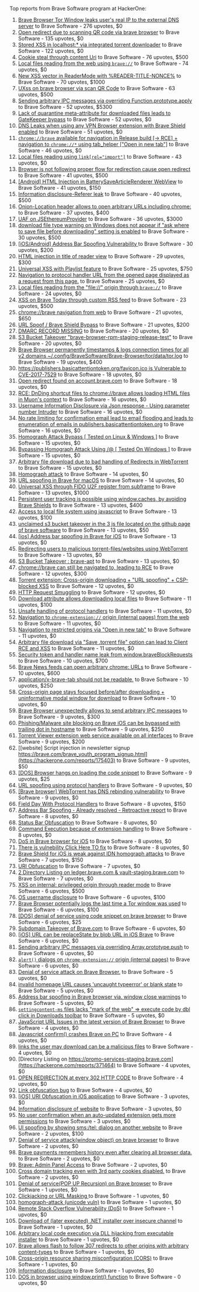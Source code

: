Top reports from Brave Software program at HackerOne:

1. [Brave Browser Tor Window leaks user's real IP to the external DNS server](https://hackerone.com/reports/1077022) to Brave Software - 276 upvotes, $0
2. [Open redirect due to scanning QR code via brave browser](https://hackerone.com/reports/1946534) to Brave Software - 135 upvotes, $0
3. [Stored XSS in localhost:* via integrated torrent downloader](https://hackerone.com/reports/681617) to Brave Software - 122 upvotes, $0
4. [Cookie steal through content Uri](https://hackerone.com/reports/876192) to Brave Software - 76 upvotes, $500
5. [Local files reading from the web using `brave://`](https://hackerone.com/reports/390013) to Brave Software - 74 upvotes, $0
6. [New XSS vector in ReaderMode with %READER-TITLE-NONCE%](https://hackerone.com/reports/1436142) to Brave Software - 70 upvotes, $1000
7. [UXss on brave browser via scan QR Code](https://hackerone.com/reports/1884042) to Brave Software - 63 upvotes, $500
8. [Sending arbitrary IPC messages via overriding Function.prototype.apply](https://hackerone.com/reports/188086) to Brave Software - 52 upvotes, $5300
9. [Lack of quarantine meta-attribute for downloaded files leads to GateKeeper bypass](https://hackerone.com/reports/374106) to Brave Software - 52 upvotes, $0
10. [DNS Leaks when using any VPN Browser extension with Brave Shield enabled](https://hackerone.com/reports/1203842) to Brave Software - 51 upvotes, $0
11. [`chrome://brave` available for navigation in Release build [-\> RCE] + navigation to `chrome://*` using tab_helper ["Open in new tab"]](https://hackerone.com/reports/395737) to Brave Software - 46 upvotes, $0
12. [Local files reading using `link[rel="import"]`](https://hackerone.com/reports/375329) to Brave Software - 43 upvotes, $0
13. [Browser is not following proper flow for redirection cause open redirect ](https://hackerone.com/reports/1579374) to Brave Software - 41 upvotes, $500
14. [[Android] HTML Injection in BatterySaveArticleRenderer WebView](https://hackerone.com/reports/176065) to Brave Software - 41 upvotes, $150
15. [Information disclosure-Referer leak](https://hackerone.com/reports/1337624) to Brave Software - 40 upvotes, $500
16. [Onion-Location header allows to open arbitrary URLs including chrome:](https://hackerone.com/reports/1089995) to Brave Software - 37 upvotes, $400
17. [UAF on JSEthereumProvider](https://hackerone.com/reports/1977252) to Brave Software - 36 upvotes, $3000
18. [download file type warning on Windows does not appear if "ask where to save file before downloading" setting is enabled](https://hackerone.com/reports/1848062) to Brave Software - 30 upvotes, $500
19. [[iOS/Android] Address Bar Spoofing Vulnerability ](https://hackerone.com/reports/175958) to Brave Software - 30 upvotes, $200
20. [HTML injection in title of reader view](https://hackerone.com/reports/991713) to Brave Software - 29 upvotes, $300
21. [Universal XSS with Playlist feature](https://hackerone.com/reports/1436558) to Brave Software - 25 upvotes, $750
22. [Navigation to protocol handler URL from the opened page displayed as a request from this page.](https://hackerone.com/reports/374969) to Brave Software - 25 upvotes, $0
23. [Local files reading from the "file://" origin through `brave://`](https://hackerone.com/reports/390362) to Brave Software - 24 upvotes, $0
24. [XSS on Brave Today through custom RSS feed](https://hackerone.com/reports/1184379) to Brave Software - 23 upvotes, $500
25. [chrome://brave navigation from web](https://hackerone.com/reports/415967) to Brave Software - 21 upvotes, $650
26. [URL Spoof / Brave Shield Bypass](https://hackerone.com/reports/255991) to Brave Software - 21 upvotes, $200
27. [DMARC RECORD MISSING](https://hackerone.com/reports/491753) to Brave Software - 20 upvotes, $0
28. [S3 Bucket Takeover  "brave-browser-rpm-staging-release-test"](https://hackerone.com/reports/1835133) to Brave Software - 20 upvotes, $0
29. [Brave Browser permanently timestamps & logs connection times for all v2 domains ~/.config/BraveSoftware/Brave-Browser/tor/data/tor.log](https://hackerone.com/reports/1249056) to Brave Software - 19 upvotes, $400
30. [https://publishers.basicattentiontoken.org/favicon.ico is Vulnerable to CVE-2017-7529](https://hackerone.com/reports/980856) to Brave Software - 18 upvotes, $0
31. [Open redirect found on account.brave.com](https://hackerone.com/reports/1338437) to Brave Software - 18 upvotes, $0
32. [RCE: DnDing shortcut files to chrome://brave allows loading HTML files in Muon's context](https://hackerone.com/reports/415258) to Brave Software - 16 upvotes, $0
33. [Username Information Disclosure via Json response - Using parameter number Intruder](https://hackerone.com/reports/812351) to Brave Software - 16 upvotes, $0
34. [No rate limiting for confirmation email lead to email flooding and leads to enumeration of emails in publishers.basicattentiontoken.org](https://hackerone.com/reports/854793) to Brave Software - 16 upvotes, $0
35. [Homograph Attack Bypass [ Tested on Linux & Windows ]](https://hackerone.com/reports/268984) to Brave Software - 15 upvotes, $0
36. [Bypassing Homograph Attack Using /@ [ Tested On Windows ]](https://hackerone.com/reports/317931) to Brave Software - 15 upvotes, $0
37. [Arbitrary file download due to bad handling of Redirects in WebTorrent](https://hackerone.com/reports/975514) to Brave Software - 15 upvotes, $0
38. [Homograph attack](https://hackerone.com/reports/175286) to Brave Software - 14 upvotes, $0
39. [URL spoofing in Brave for macOS](https://hackerone.com/reports/369086) to Brave Software - 14 upvotes, $0
40. [Universal XSS through FIDO U2F register from subframe](https://hackerone.com/reports/993670) to Brave Software - 13 upvotes, $1000
41. [Persistent user tracking is possible using window.caches, by avoiding Brave Shields](https://hackerone.com/reports/1668815) to Brave Software - 13 upvotes, $400
42. [Access to local file system using javascript](https://hackerone.com/reports/175979) to Brave Software - 13 upvotes, $100
43. [unclaimed s3 bucket takeover in the 3 js file located on the github page of  brave software](https://hackerone.com/reports/1316650) to Brave Software - 13 upvotes, $50
44. [[ios] Address bar spoofing in Brave for iOS](https://hackerone.com/reports/176929) to Brave Software - 13 upvotes, $0
45. [Redirecting users to malicious torrent-files/websites using WebTorrent](https://hackerone.com/reports/968328) to Brave Software - 13 upvotes, $0
46. [S3 Bucket Takeover : brave-apt](https://hackerone.com/reports/1791558) to Brave Software - 13 upvotes, $0
47. [chrome://brave can still be navigated to, leading to RCE](https://hackerone.com/reports/415178) to Brave Software - 12 upvotes, $300
48. [Torrent extension: Cross-origin downloading + "URL spoofing" + CSP-blocked XSS](https://hackerone.com/reports/378864) to Brave Software - 12 upvotes, $0
49. [HTTP Request Smuggling](https://hackerone.com/reports/866382) to Brave Software - 12 upvotes, $0
50. [Download attribute allows downloading local files](https://hackerone.com/reports/258710) to Brave Software - 11 upvotes, $100
51. [Unsafe handling of protocol handlers](https://hackerone.com/reports/369185) to Brave Software - 11 upvotes, $0
52. [Navigation to `chrome-extension://` origin (internal pages) from the web](https://hackerone.com/reports/378805) to Brave Software - 11 upvotes, $0
53. [Navigation to restricted origins via "Open in new tab"](https://hackerone.com/reports/369218) to Brave Software - 11 upvotes, $0
54. [Arbitrary file download via "Save .torrent file" option can lead to Client RCE and XSS](https://hackerone.com/reports/963155) to Brave Software - 11 upvotes, $0
55. [Security token and handler name leak from window.braveBlockRequests](https://hackerone.com/reports/1668723) to Brave Software - 10 upvotes, $700
56. [Brave News feeds can open arbitrary chrome: URLs](https://hackerone.com/reports/1819668) to Brave Software - 10 upvotes, $600
57. [application/x-brave-tab should not be readable.](https://hackerone.com/reports/258578) to Brave Software - 10 upvotes, $250
58. [Cross-origin page stays focused before/after downloading + uninformative modal window for download](https://hackerone.com/reports/375259) to Brave Software - 10 upvotes, $0
59. [Brave Browser unexpectedly allows to send arbitrary IPC messages](https://hackerone.com/reports/187542) to Brave Software - 9 upvotes, $300
60. [Phishing/Malware site blocking on Brave iOS can be bypassed with trailing dot in hostname](https://hackerone.com/reports/1068505) to Brave Software - 9 upvotes, $250
61. [Torrent Viewer extension web service available on all interfaces](https://hackerone.com/reports/300181) to Brave Software - 9 upvotes, $200
62. [[website] Script injection in newsletter signup https://brave.com/brave_youth_program_signup.html](https://hackerone.com/reports/175403) to Brave Software - 9 upvotes, $50
63. [[DOS] Browser hangs on loading the code snippet](https://hackerone.com/reports/181686) to Brave Software - 9 upvotes, $25
64. [URL spoofing using protocol handlers](https://hackerone.com/reports/373721) to Brave Software - 9 upvotes, $0
65. [[Brave browser] WebTorrent has DNS rebinding vulnerability](https://hackerone.com/reports/663729) to Brave Software - 9 upvotes, $0
66. [Field Day With Protocol Handlers](https://hackerone.com/reports/416040) to Brave Software - 8 upvotes, $150
67. [Address Bar Spoofing - Already resolved - Retroactive report](https://hackerone.com/reports/175779) to Brave Software - 8 upvotes, $0
68. [Status Bar Obfuscation](https://hackerone.com/reports/175701) to Brave Software - 8 upvotes, $0
69. [Command Execution because of extension handling](https://hackerone.com/reports/188078) to Brave Software - 8 upvotes, $0
70. [DoS in Brave browser for iOS](https://hackerone.com/reports/357665) to Brave Software - 8 upvotes, $0
71. [There is vulnebility Click Here TO fix](https://hackerone.com/reports/319036) to Brave Software - 8 upvotes, $0
72. [Brave Shield for iOS is weak against IDN homograph attacks](https://hackerone.com/reports/1819329) to Brave Software - 7 upvotes, $150
73. [URI Obfuscation](https://hackerone.com/reports/175529) to Brave Software - 7 upvotes, $0
74. [2 Directory Listing on ledger.brave.com & vault-staging.brave.com](https://hackerone.com/reports/175320) to Brave Software - 7 upvotes, $0
75. [XSS on internal: privileged origin through reader mode](https://hackerone.com/reports/1438028) to Brave Software - 6 upvotes, $500
76. [OS username disclosure](https://hackerone.com/reports/258585) to Brave Software - 6 upvotes, $100
77. [Brave Browser potentially logs the last time a Tor window was used](https://hackerone.com/reports/1024668) to Brave Software - 6 upvotes, $100
78. [[DOS] denial of service using code snippet on brave browser](https://hackerone.com/reports/181558) to Brave Software - 6 upvotes, $25
79. [Subdomain Takeover of Brave.com](https://hackerone.com/reports/175397) to Brave Software - 6 upvotes, $0
80. [[iOS] URL can be replaceState by blob URL in iOS Brave](https://hackerone.com/reports/215044) to Brave Software - 6 upvotes, $0
81. [Sending arbitrary IPC messages via overriding Array.prototype.push](https://hackerone.com/reports/188561) to Brave Software - 6 upvotes, $0
82. [`alert()` dialogs on `chrome-extension://` origin (internal pages)](https://hackerone.com/reports/378809) to Brave Software - 6 upvotes, $0
83. [Denial of service attack on Brave Browser.](https://hackerone.com/reports/176066) to Brave Software - 5 upvotes, $0
84. [invalid homepage URL causes 'uncaught typeerror' or blank state](https://hackerone.com/reports/177184) to Brave Software - 5 upvotes, $0
85. [Address bar spoofing in Brave browser via. window close warnings](https://hackerone.com/reports/208834) to Brave Software - 5 upvotes, $0
86. [`settingcontent-ms` files lacks "mark of the web" =\> execute code by dbl click in Downloads toolbar](https://hackerone.com/reports/377206) to Brave Software - 5 upvotes, $0
87. [JavaScript URL Issues in the latest version of Brave Browser](https://hackerone.com/reports/176083) to Brave Software - 4 upvotes, $0
88. [Javascript confirm() crashes Brave on PC](https://hackerone.com/reports/176076) to Brave Software - 4 upvotes, $0
89. [links the user may download can be a malicious files](https://hackerone.com/reports/182557) to Brave Software - 4 upvotes, $0
90. [Directory Listing on https://promo-services-staging.brave.com](https://hackerone.com/reports/371464) to Brave Software - 4 upvotes, $0
91. [OPEN REDIRECTION at every 302 HTTP CODE](https://hackerone.com/reports/369447) to Brave Software - 4 upvotes, $0
92. [Link obfuscation bug](https://hackerone.com/reports/669440) to Brave Software - 4 upvotes, $0
93. [[iOS] URI Obfuscation in iOS application](https://hackerone.com/reports/176159) to Brave Software - 3 upvotes, $0
94. [Information disclosure of website](https://hackerone.com/reports/179121) to Brave Software - 3 upvotes, $0
95. [No user confirmation when an auto-updated extension gets more permissions](https://hackerone.com/reports/199243) to Brave Software - 3 upvotes, $0
96. [UI spoofing by showing sms:/tel: dialog on another website](https://hackerone.com/reports/1819652) to Brave Software - 2 upvotes, $100
97. [Denial of service attack(window object) on brave browser](https://hackerone.com/reports/176197) to Brave Software - 2 upvotes, $0
98. [Brave payments remembers history even after clearing all browser data.](https://hackerone.com/reports/203088) to Brave Software - 2 upvotes, $0
99. [Brave: Admin Panel Access](https://hackerone.com/reports/175366) to Brave Software - 2 upvotes, $0
100. [Cross domain tracking even with 3rd party cookies disabled.](https://hackerone.com/reports/331428) to Brave Software - 2 upvotes, $0
101. [Denial of service(POP UP Recursion) on Brave browser](https://hackerone.com/reports/179248) to Brave Software - 1 upvotes, $0
102. [Clickjacking or URL Masking ](https://hackerone.com/reports/204198) to Brave Software - 1 upvotes, $0
103. [homograph-attack (unicode vuln)](https://hackerone.com/reports/221461) to Brave Software - 1 upvotes, $0
104. [Remote Stack Overflow Vulnerability (DoS)](https://hackerone.com/reports/181061) to Brave Software - 1 upvotes, $0
105. [Download of (later executed) .NET installer over insecure channel](https://hackerone.com/reports/272231) to Brave Software - 1 upvotes, $0
106. [Arbitrary local code execution via DLL hijacking from executable installer](https://hackerone.com/reports/272221) to Brave Software - 1 upvotes, $0
107. [Brave allows flash to follow 307 redirects to other origins with arbitrary content-types](https://hackerone.com/reports/449478) to Brave Software - 1 upvotes, $0
108. [Cross-origin resource sharing misconfiguration (CORS)](https://hackerone.com/reports/954512) to Brave Software - 1 upvotes, $0
109. [Information disclosure](https://hackerone.com/reports/1347249) to Brave Software - 1 upvotes, $0
110. [DOS in browser using window.print() function](https://hackerone.com/reports/176364) to Brave Software - 0 upvotes, $0
